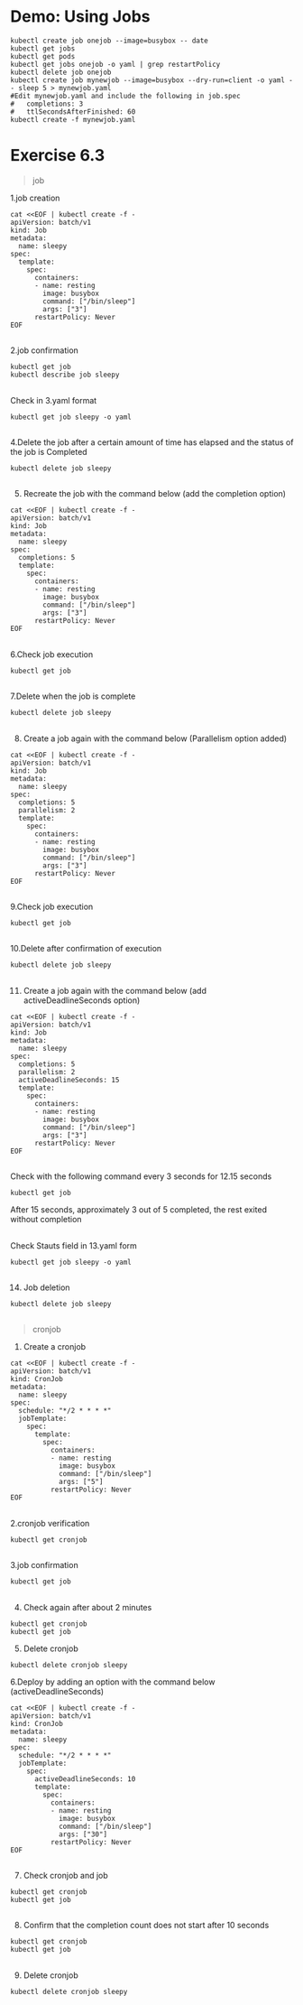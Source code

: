 # Demo: Using Jobs
```
kubectl create job onejob --image=busybox -- date
kubectl get jobs
kubectl get pods
kubectl get jobs onejob -o yaml | grep restartPolicy
kubectl delete job onejob
kubectl create job mynewjob --image=busybox --dry-run=client -o yaml -- sleep 5 > mynewjob.yaml
#Edit mynewjob.yaml and include the following in job.spec
#   completions: 3
#   ttlSecondsAfterFinished: 60
kubectl create -f mynewjob.yaml
```
# Exercise 6.3

>job

1.job creation
```
cat <<EOF | kubectl create -f -
apiVersion: batch/v1
kind: Job
metadata:
  name: sleepy
spec:
  template:
    spec:
      containers:
      - name: resting
        image: busybox
        command: ["/bin/sleep"]
        args: ["3"]
      restartPolicy: Never
EOF
```

##

2.job confirmation
```
kubectl get job
kubectl describe job sleepy
```

##

Check in 3.yaml format
```
kubectl get job sleepy -o yaml
```

##

4.Delete the job after a certain amount of time has elapsed and the status of the job is Completed
```
kubectl delete job sleepy
```

##

5. Recreate the job with the command below (add the completion option)
```
cat <<EOF | kubectl create -f -
apiVersion: batch/v1
kind: Job
metadata:
  name: sleepy
spec:
  completions: 5
  template:
    spec:
      containers:
      - name: resting
        image: busybox
        command: ["/bin/sleep"]
        args: ["3"]
      restartPolicy: Never
EOF
```

##

6.Check job execution
```
kubectl get job
```

##

7.Delete when the job is complete
```
kubectl delete job sleepy
```

##

8. Create a job again with the command below (Parallelism option added)
```
cat <<EOF | kubectl create -f -
apiVersion: batch/v1
kind: Job
metadata:
  name: sleepy
spec:
  completions: 5
  parallelism: 2
  template:
    spec:
      containers:
      - name: resting
        image: busybox
        command: ["/bin/sleep"]
        args: ["3"]
      restartPolicy: Never
EOF
```

##

9.Check job execution
```
kubectl get job
```

##

10.Delete after confirmation of execution
```
kubectl delete job sleepy
```

##

11. Create a job again with the command below (add activeDeadlineSeconds option)
```
cat <<EOF | kubectl create -f -
apiVersion: batch/v1
kind: Job
metadata:
  name: sleepy
spec:
  completions: 5
  parallelism: 2
  activeDeadlineSeconds: 15
  template:
    spec:
      containers:
      - name: resting
        image: busybox
        command: ["/bin/sleep"]
        args: ["3"]
      restartPolicy: Never
EOF
```

##

Check with the following command every 3 seconds for 12.15 seconds
```
kubectl get job
```
After 15 seconds, approximately 3 out of 5 completed, the rest exited without completion

##

Check Stauts field in 13.yaml form
```
kubectl get job sleepy -o yaml
```

##

14. Job deletion
```
kubectl delete job sleepy
```

##

>cronjob

1. Create a cronjob
```
cat <<EOF | kubectl create -f -
apiVersion: batch/v1
kind: CronJob
metadata:
  name: sleepy
spec:
  schedule: "*/2 * * * *"
  jobTemplate:
    spec:
      template:
        spec:
          containers:
          - name: resting
            image: busybox
            command: ["/bin/sleep"]
            args: ["5"]
          restartPolicy: Never
EOF
```
##

2.cronjob verification
```
kubectl get cronjob
```

##

3.job confirmation
```
kubectl get job
```

##

4. Check again after about 2 minutes
```
kubectl get cronjob
kubectl get job
```

5. Delete cronjob
```
kubectl delete cronjob sleepy
```

6.Deploy by adding an option with the command below (activeDeadlineSeconds)
```
cat <<EOF | kubectl create -f -
apiVersion: batch/v1
kind: CronJob
metadata:
  name: sleepy
spec:
  schedule: "*/2 * * * *"
  jobTemplate:
    spec:
      activeDeadlineSeconds: 10  
      template:
        spec:
          containers:
          - name: resting
            image: busybox
            command: ["/bin/sleep"]
            args: ["30"]
          restartPolicy: Never
EOF
```

##

7. Check cronjob and job
```
kubectl get cronjob
kubectl get job
```

##

8. Confirm that the completion count does not start after 10 seconds
```
kubectl get cronjob
kubectl get job
```

##

9. Delete cronjob
```
kubectl delete cronjob sleepy
```
